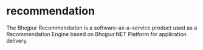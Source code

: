 # recommendation
The Bhojpur Recommendation is a software-as-a-service product used as a Recommendation Engine based on Bhojpur.NET Platform for application delivery.
